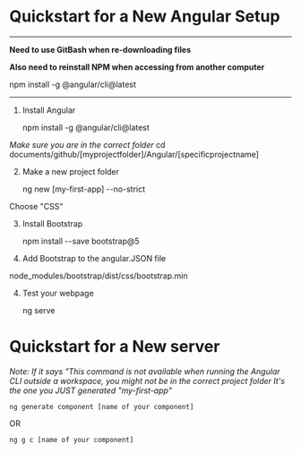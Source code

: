 # Quickstart for a New Angular Setup

**************************************************
**Need to use GitBash when re-downloading files**

**Also need to reinstall NPM when accessing from another computer**

npm install -g @angular/cli@latest

**************************************************

1. Install Angular

    npm install -g @angular/cli@latest

*Make sure you are in the correct folder*
cd documents/github/[myprojectfolder]/Angular/[specificprojectname]

2. Make a new project folder

    ng new [my-first-app] --no-strict

Choose "CSS"

3. Install Bootstrap

    npm install --save bootstrap@5

4. Add Bootstrap to the angular.JSON file

node_modules/bootstrap/dist/css/bootstrap.min

4. Test your webpage

    ng serve

# Quickstart for a New server

*Note: If it says "This command is not available when running the Angular CLI outside a workspace, you might not be in the correct project folder*
*It's the one you JUST generated "my-first-app"*

    ng generate component [name of your component]

OR

    ng g c [name of your component]